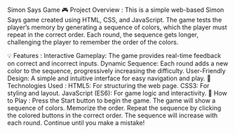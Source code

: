 Simon Says Game
🎮 Project Overview : 
This is a simple web-based Simon Says game created using HTML, CSS, and JavaScript. The game tests the player’s memory by generating a sequence of colors, which the player must repeat in the correct order. Each round, the sequence gets longer, challenging the player to remember the order of the colors.

💡 Features :
Interactive Gameplay: The game provides real-time feedback on correct and incorrect inputs.
Dynamic Sequence: Each round adds a new color to the sequence, progressively increasing the difficulty.
User-Friendly Design: A simple and intuitive interface for easy navigation and play.
🔧 Technologies Used :
HTML5: For structuring the web page.
CSS3: For styling and layout.
JavaScript (ES6): For game logic and interactivity.
🚀 How to Play :
Press the Start button to begin the game.
The game will show a sequence of colors. Memorize the order.
Repeat the sequence by clicking the colored buttons in the correct order.
The sequence will increase with each round. Continue until you make a mistake!
